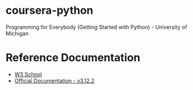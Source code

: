 # coursera-python
Programming for Everybody (Getting Started with Python) - University of Michigan

# Reference Documentation
- [W3 School](https://www.w3schools.com/python/default.asp)
- [Official Documentation - v3.12.2](https://docs.python.org/3/index.html)